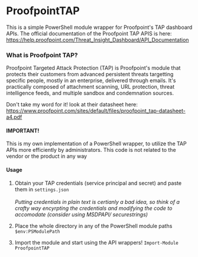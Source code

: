 # ProofpointTAP

This is a simple PowerShell module wrapper for Proofpoint's TAP dashboard APIs. The official documentation of the Proofpoint TAP APIS is here:
https://help.proofpoint.com/Threat_Insight_Dashboard/API_Documentation

### What is Proofpoint TAP?

Proofpoint Targeted Attack Protection (TAP) is Proofpoint's module that protects their customers from advanced persistent threats targetting specific people, mostly in an enterprise, delivered through emails. It's practically composed of attachment scanning, URL protection, threat intelligence feeds, and multiple sandbox and condemnation sources. 

Don't take my word for it! look at their datasheet here: 
https://www.proofpoint.com/sites/default/files/proofpoint_tap-datasheet-a4.pdf

#### IMPORTANT!

This is my own implementation of a PowerShell wrapper, to utilize the TAP APIs more efficiently by administrators. This code is not related to the vendor or the product in any way

#### Usage

1. Obtain your TAP credentials (service principal and secret) and paste them in `settings.json`<br><br>
   <i>Putting credentials in plain text is certianly a bad idea, so think of a crafty way encyrpting the credentials and modifying the  code to accomodate (consider using MSDPAPI/ securestrings) </i>
   
2. Place the whole directory in any of the PowerShell module paths `$env:PSModulePath`
3. Import the module and start using the API wrappers! `Import-Module ProofpointTAP`
